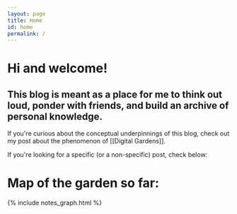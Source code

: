 ```yaml
---
layout: page
title: Home
id: home
permalink: /
---
```


# Hi and welcome!

## This blog is meant as a place for me to think out loud, ponder with friends, and build an archive of personal knowledge.

If you're curious about the conceptual underpinnings of this blog, check out my post about the phenomenon of [[Digital Gardens]].

If you're looking for a specific (or a non-specific) post, check below:

# Map of the garden so far:

{% include notes_graph.html %}

<!-- <style>
  .wrapper {
    max-width: 46em;
  }
  .bord-it-up {
  	border-style: solid;
  	border-width: 2px;
  	border-color: #941c2f;
  }
</style> -->
